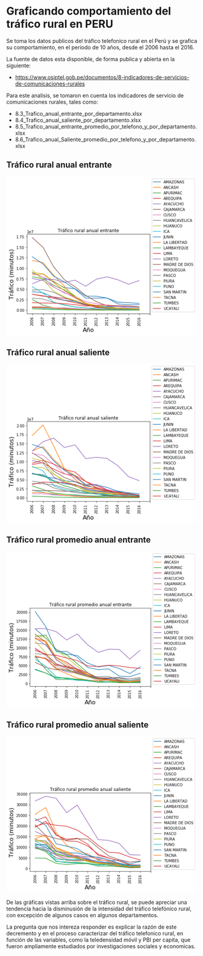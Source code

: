 # Graficando comportamiento del tráfico rural en PERU

Se toma los datos publicos del tráfico telefonico rural en el Perú y se grafica su comportamiento, en el periodo de 10 años, desde el 2006 hasta el 2016.

La fuente de datos esta disponible, de forma publica y abierta en la siguiente:
* https://www.osiptel.gob.pe/documentos/8-indicadores-de-servicios-de-comunicaciones-rurales

Para este analisis, se tomaron en cuenta los indicadores de servicio de comunicaciones rurales, tales como:

* 8.3_Trafico_anual_entrante_por_departamento.xlsx
* 8.4_Trafico_anual_saliente_por_departamento.xlsx
* 8.5_Trafico_anual_entrante_promedio_por_telefono_y_por_departamento.xlsx
* 8.6_Trafico_anual_Saliente_promedio_por_telefono_y_por_departamento.xlsx

## Tráfico rural anual entrante
![Trafico rural](itraffic.png "Tráfico rural anual entrante")

## Tráfico rural anual saliente
![Trafico rural](otraffic.png "Tráfico rural anual saliente")

## Tráfico rural promedio anual entrante
![Trafico rural](itraffic_prom.png "Tráfico rural promedio anual entrante")

## Tráfico rural promedio anual saliente
![Trafico rural](otraffic_prom.png "Tráfico rural promedio anual saliente")

De las gráficas vistas arriba sobre el tráfico rural, se puede apreciar una tendencia hacia la disminusión de la intensidad del tráfico telefónico rural, con excepción de algunos casos en algunos departamentos.

La pregunta que nos intereza responder es explicar la razón de este decremento y en el proceso caracterizar del tráfico telefonico rural, en función de las variables, como la teledensidad móvil y PBI per capita, que fueron ampliamente estudiados por investigaciones sociales y economicas.


